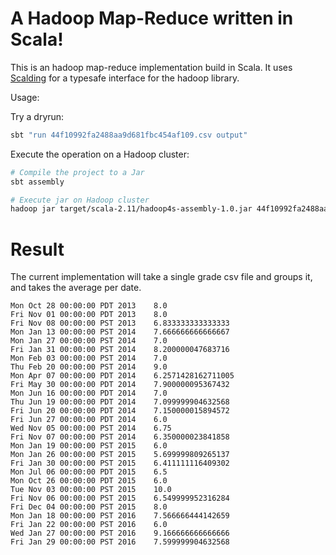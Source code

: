 # A Hadoop Map-Reduce written in Scala!

This is an hadoop map-reduce implementation build in Scala. It uses [Scalding](https://github.com/twitter/scalding) for a typesafe interface for the hadoop library.

Usage:

Try a dryrun: 
```sh
sbt "run 44f10992fa2488aa9d681fbc454af109.csv output"
```

Execute the operation on a Hadoop cluster:
```sh
# Compile the project to a Jar
sbt assembly

# Execute jar on Hadoop cluster
hadoop jar target/scala-2.11/hadoop4s-assembly-1.0.jar 44f10992fa2488aa9d681fbc454af109.csv output
```

# Result

The current implementation will take a single grade csv file and groups it, and takes the average per date.

```csv
Mon Oct 28 00:00:00 PDT 2013	8.0
Fri Nov 01 00:00:00 PDT 2013	8.0
Fri Nov 08 00:00:00 PST 2013	6.833333333333333
Mon Jan 13 00:00:00 PST 2014	7.666666666666667
Mon Jan 27 00:00:00 PST 2014	7.0
Fri Jan 31 00:00:00 PST 2014	8.200000047683716
Mon Feb 03 00:00:00 PST 2014	7.0
Thu Feb 20 00:00:00 PST 2014	9.0
Mon Apr 07 00:00:00 PDT 2014	6.2571428162711005
Fri May 30 00:00:00 PDT 2014	7.900000095367432
Mon Jun 16 00:00:00 PDT 2014	7.0
Thu Jun 19 00:00:00 PDT 2014	7.099999904632568
Fri Jun 20 00:00:00 PDT 2014	7.150000015894572
Fri Jun 27 00:00:00 PDT 2014	6.0
Wed Nov 05 00:00:00 PST 2014	6.75
Fri Nov 07 00:00:00 PST 2014	6.350000023841858
Mon Jan 19 00:00:00 PST 2015	6.0
Mon Jan 26 00:00:00 PST 2015	5.699999809265137
Fri Jan 30 00:00:00 PST 2015	6.411111116409302
Mon Jul 06 00:00:00 PDT 2015	6.5
Mon Oct 26 00:00:00 PDT 2015	6.0
Tue Nov 03 00:00:00 PST 2015	10.0
Fri Nov 06 00:00:00 PST 2015	6.549999952316284
Fri Dec 04 00:00:00 PST 2015	8.0
Mon Jan 18 00:00:00 PST 2016	7.566666444142659
Fri Jan 22 00:00:00 PST 2016	6.0
Wed Jan 27 00:00:00 PST 2016	9.166666666666666
Fri Jan 29 00:00:00 PST 2016	7.599999904632568
```

